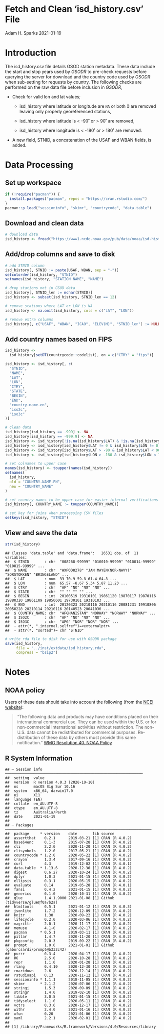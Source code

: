 Fetch and Clean ‘isd\_history.csv’ File
================
Adam H. Sparks
2021-01-19

# Introduction

The isd\_history.csv file details GSOD station metadata. These data
include the start and stop years used by *GSODR* to pre-check requests
before querying the server for download and the country code used by
*GSODR* when sub-setting for requests by country. The following checks
are performed on the raw data file before inclusion in *GSODR*,

-   Check for valid lon and lat values;

    -   isd\_history where latitude or longitude are `NA` or both 0 are
        removed leaving only properly georeferenced stations,

    -   isd\_history where latitude is &lt; -90˚ or &gt; 90˚ are
        removed,

    -   isd\_history where longitude is &lt; -180˚ or &gt; 180˚ are
        removed.

-   A new field, STNID, a concatenation of the USAF and WBAN fields, is
    added.

# Data Processing

## Set up workspace

``` r
if (!require("pacman")) {
  install.packages("pacman", repos = "https://cran.rstudio.com/")
}
pacman::p_load("sessioninfo", "skimr", "countrycode", "data.table")
```

## Download and clean data

``` r
# download data
isd_history <- fread("https://www1.ncdc.noaa.gov/pub/data/noaa/isd-history.csv")
```

## Add/drop columns and save to disk

``` r
# add STNID column
isd_history[, STNID := paste(USAF, WBAN, sep = "-")]
setcolorder(isd_history, "STNID")
setnames(isd_history, "STATION NAME", "NAME")

# drop stations not in GSOD data
isd_history[, STNID_len := nchar(STNID)]
isd_history <- subset(isd_history, STNID_len == 12)

# remove stations where LAT or LON is NA
isd_history <- na.omit(isd_history, cols = c("LAT", "LON"))

# remove extra columns
isd_history[, c("USAF", "WBAN", "ICAO", "ELEV(M)", "STNID_len") := NULL]
```

## Add country names based on FIPS

``` r
isd_history <-
  isd_history[setDT(countrycode::codelist), on = c("CTRY" = "fips")]

isd_history <- isd_history[, c(
  "STNID",
  "NAME",
  "LAT",
  "LON",
  "CTRY",
  "STATE",
  "BEGIN",
  "END",
  "country.name.en",
  "iso2c",
  "iso3c"
)]

# clean data
isd_history[isd_history == -999] <- NA
isd_history[isd_history == -999.9] <- NA
isd_history <- isd_history[!is.na(isd_history$LAT) & !is.na(isd_history$LON), ]
isd_history <- isd_history[isd_history$LAT != 0 & isd_history$LON != 0, ]
isd_history <- isd_history[isd_history$LAT > -90 & isd_history$LAT < 90, ]
isd_history <- isd_history[isd_history$LON > -180 & isd_history$LON < 180, ]

# set colnames to upper case
names(isd_history) <- toupper(names(isd_history))
setnames(
  isd_history,
  old = "COUNTRY.NAME.EN",
  new = "COUNTRY_NAME"
)

# set country names to be upper case for easier internal verifications
isd_history[, COUNTRY_NAME := toupper(COUNTRY_NAME)]

# set key for joins when processing CSV files
setkeyv(isd_history, "STNID")
```

## View and save the data

``` r
str(isd_history)
```

    ## Classes 'data.table' and 'data.frame':   26531 obs. of  11 variables:
    ##  $ STNID       : chr  "008268-99999" "010010-99999" "010014-99999" "010015-99999" ...
    ##  $ NAME        : chr  "WXPOD8278" "JAN MAYEN(NOR-NAVY)" "SORSTOKKEN" "BRINGELAND" ...
    ##  $ LAT         : num  33 70.9 59.8 61.4 64.8 ...
    ##  $ LON         : num  65.57 -8.67 5.34 5.87 11.23 ...
    ##  $ CTRY        : chr  "AF" "NO" "NO" "NO" ...
    ##  $ STATE       : chr  "" "" "" "" ...
    ##  $ BEGIN       : int  20100519 19310101 19861120 19870117 19870116 19880320 19861109 19850601 19730101 19310103 ...
    ##  $ END         : int  20120323 20210116 20210116 20081231 19910806 20050228 20210114 20210116 20140523 20041030 ...
    ##  $ COUNTRY_NAME: chr  "AFGHANISTAN" "NORWAY" "NORWAY" "NORWAY" ...
    ##  $ ISO2C       : chr  "AF" "NO" "NO" "NO" ...
    ##  $ ISO3C       : chr  "AFG" "NOR" "NOR" "NOR" ...
    ##  - attr(*, ".internal.selfref")=<externalptr> 
    ##  - attr(*, "sorted")= chr "STNID"

``` r
# write rda file to disk for use with GSODR package
save(isd_history,
     file = "../inst/extdata/isd_history.rda",
     compress = "bzip2")
```

# Notes

## NOAA policy

Users of these data should take into account the following (from the
[NCEI
website](https://www7.ncdc.noaa.gov/CDO/cdoselect.cmd?datasetabbv=GSOD&countryabbv=&georegionabbv=)):

> “The following data and products may have conditions placed on their
> international commercial use. They can be used within the U.S. or for
> non-commercial international activities without restriction. The
> non-U.S. data cannot be redistributed for commercial purposes.
> Re-distribution of these data by others must provide this same
> notification.” [WMO Resolution 40. NOAA
> Policy](http://www.wmo.int/pages/about/Resolution40.html)

## R System Information

    ## ─ Session info ───────────────────────────────────────────────────────────────
    ##  setting  value                       
    ##  version  R version 4.0.3 (2020-10-10)
    ##  os       macOS Big Sur 10.16         
    ##  system   x86_64, darwin17.0          
    ##  ui       X11                         
    ##  language (EN)                        
    ##  collate  en_AU.UTF-8                 
    ##  ctype    en_AU.UTF-8                 
    ##  tz       Australia/Perth             
    ##  date     2021-01-19                  
    ## 
    ## ─ Packages ───────────────────────────────────────────────────────────────────
    ##  package     * version    date       lib source                             
    ##  assertthat    0.2.1      2019-03-21 [1] CRAN (R 4.0.2)                     
    ##  base64enc     0.1-3      2015-07-28 [1] CRAN (R 4.0.2)                     
    ##  cli           2.2.0      2020-11-20 [1] CRAN (R 4.0.2)                     
    ##  clisymbols    1.2.0      2017-05-21 [1] CRAN (R 4.0.2)                     
    ##  countrycode * 1.2.0      2020-05-22 [1] CRAN (R 4.0.2)                     
    ##  crayon        1.3.4      2017-09-16 [1] CRAN (R 4.0.2)                     
    ##  curl          4.3        2019-12-02 [1] CRAN (R 4.0.1)                     
    ##  data.table  * 1.13.6     2020-12-30 [1] CRAN (R 4.0.2)                     
    ##  digest        0.6.27     2020-10-24 [1] CRAN (R 4.0.2)                     
    ##  dplyr         1.0.3      2021-01-15 [1] CRAN (R 4.0.2)                     
    ##  ellipsis      0.3.1      2020-05-15 [1] CRAN (R 4.0.2)                     
    ##  evaluate      0.14       2019-05-28 [1] CRAN (R 4.0.1)                     
    ##  fansi         0.4.2      2021-01-15 [1] CRAN (R 4.0.2)                     
    ##  generics      0.1.0      2020-10-31 [1] CRAN (R 4.0.2)                     
    ##  glue          1.4.1.9000 2021-01-08 [1] Github (tidyverse/glue@f0a7b2a)    
    ##  htmltools     0.5.1      2021-01-12 [1] CRAN (R 4.0.3)                     
    ##  jsonlite      1.7.2      2020-12-09 [1] CRAN (R 4.0.2)                     
    ##  knitr         1.30       2020-09-22 [1] CRAN (R 4.0.2)                     
    ##  lifecycle     0.2.0      2020-03-06 [1] CRAN (R 4.0.2)                     
    ##  magrittr      2.0.1      2020-11-17 [1] CRAN (R 4.0.2)                     
    ##  memuse        4.1-0      2020-02-17 [1] CRAN (R 4.0.2)                     
    ##  pacman      * 0.5.1      2019-03-11 [1] CRAN (R 4.0.2)                     
    ##  pillar        1.4.7      2020-11-20 [1] CRAN (R 4.0.2)                     
    ##  pkgconfig     2.0.3      2019-09-22 [1] CRAN (R 4.0.2)                     
    ##  prompt        1.0.0      2021-01-01 [1] Github (gaborcsardi/prompt@b332c42)
    ##  purrr         0.3.4      2020-04-17 [1] CRAN (R 4.0.2)                     
    ##  R6            2.5.0      2020-10-28 [1] CRAN (R 4.0.2)                     
    ##  repr          1.1.0      2020-01-28 [1] CRAN (R 4.0.2)                     
    ##  rlang         0.4.10     2020-12-30 [1] CRAN (R 4.0.3)                     
    ##  rmarkdown     2.6        2020-12-14 [1] CRAN (R 4.0.2)                     
    ##  rstudioapi    0.13       2020-11-12 [1] CRAN (R 4.0.2)                     
    ##  sessioninfo * 1.1.1      2018-11-05 [1] CRAN (R 4.0.2)                     
    ##  skimr       * 2.1.2      2020-07-06 [1] CRAN (R 4.0.2)                     
    ##  stringi       1.5.3      2020-09-09 [1] CRAN (R 4.0.2)                     
    ##  stringr       1.4.0      2019-02-10 [1] CRAN (R 4.0.2)                     
    ##  tibble        3.0.5      2021-01-15 [1] CRAN (R 4.0.2)                     
    ##  tidyselect    1.1.0      2020-05-11 [1] CRAN (R 4.0.2)                     
    ##  vctrs         0.3.6      2020-12-17 [1] CRAN (R 4.0.2)                     
    ##  withr         2.4.0      2021-01-16 [1] CRAN (R 4.0.2)                     
    ##  xfun          0.20       2021-01-06 [1] CRAN (R 4.0.2)                     
    ##  yaml          2.2.1      2020-02-01 [1] CRAN (R 4.0.2)                     
    ## 
    ## [1] /Library/Frameworks/R.framework/Versions/4.0/Resources/library
